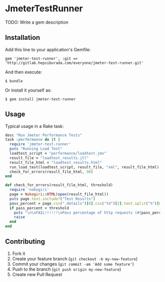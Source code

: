 # JmeterTestRunner

TODO: Write a gem description

## Installation

Add this line to your application's Gemfile:

	gem 'jmeter-test-runner', :git => 'http://gitlab.hepsiburada.com/everyone/jmeter-test-runner.git'

And then execute:

    $ bundle

Or install it yourself as:

    $ gem install jmeter-test-runner

## Usage

Typical usage in a Rake task:

```ruby
desc "Run Jmeter Performance Tests"
task :performance do |t |
  require 'jmeter-test-runner'
  puts "Running Load Test"
  loadtest_script = "performance/loadtest.jmx"
  result_file = "loadtest_results.jtl"
  result_file_html = "loadtest_results.html"
  run_load_test(loadtest_script, result_file, "xml", result_file_html)
  check_for_errors(result_file_html, 98)
end

def check_for_errors(result_file_html, threshold)
  require 'nokogiri'
  page = Nokogiri::HTML(open(result_file_html)) 
  puts page.text.include?("Test Results")
  pass_percent = page.css(".details")[0].css("td")[2].text.split("%")[0].to_i
  if pass_percent < threshold
    puts "\n\nFAIL!!!!!!\nPass percentage of http requests (#{pass_percent}%) is less than the expected threshold (#{threshold}%)\n\n"
    raise
  end  
end
```

## Contributing

1. Fork it
2. Create your feature branch (`git checkout -b my-new-feature`)
3. Commit your changes (`git commit -am 'Add some feature'`)
4. Push to the branch (`git push origin my-new-feature`)
5. Create new Pull Request
